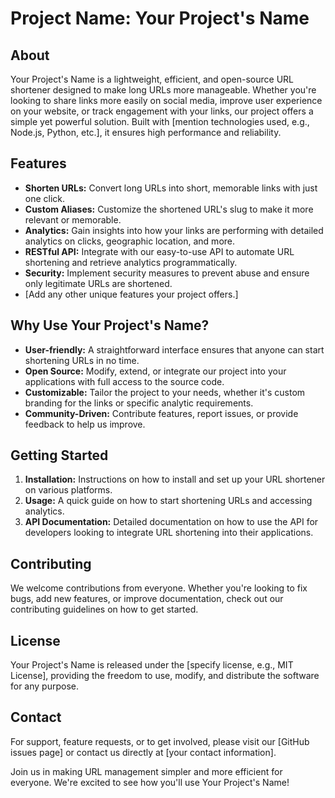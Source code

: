 # Project Name: Your Project's Name

## About

Your Project's Name is a lightweight, efficient, and open-source URL shortener designed to make long URLs more manageable. Whether you're looking to share links more easily on social media, improve user experience on your website, or track engagement with your links, our project offers a simple yet powerful solution. Built with [mention technologies used, e.g., Node.js, Python, etc.], it ensures high performance and reliability.

## Features

- **Shorten URLs:** Convert long URLs into short, memorable links with just one click.
- **Custom Aliases:** Customize the shortened URL's slug to make it more relevant or memorable.
- **Analytics:** Gain insights into how your links are performing with detailed analytics on clicks, geographic location, and more.
- **RESTful API:** Integrate with our easy-to-use API to automate URL shortening and retrieve analytics programmatically.
- **Security:** Implement security measures to prevent abuse and ensure only legitimate URLs are shortened.
- [Add any other unique features your project offers.]

## Why Use Your Project's Name?

- **User-friendly:** A straightforward interface ensures that anyone can start shortening URLs in no time.
- **Open Source:** Modify, extend, or integrate our project into your applications with full access to the source code.
- **Customizable:** Tailor the project to your needs, whether it's custom branding for the links or specific analytic requirements.
- **Community-Driven:** Contribute features, report issues, or provide feedback to help us improve.

## Getting Started

1. **Installation:** Instructions on how to install and set up your URL shortener on various platforms.
2. **Usage:** A quick guide on how to start shortening URLs and accessing analytics.
3. **API Documentation:** Detailed documentation on how to use the API for developers looking to integrate URL shortening into their applications.

## Contributing

We welcome contributions from everyone. Whether you're looking to fix bugs, add new features, or improve documentation, check out our contributing guidelines on how to get started.

## License

Your Project's Name is released under the [specify license, e.g., MIT License], providing the freedom to use, modify, and distribute the software for any purpose.

## Contact

For support, feature requests, or to get involved, please visit our [GitHub issues page] or contact us directly at [your contact information].

Join us in making URL management simpler and more efficient for everyone. We're excited to see how you'll use Your Project's Name!
